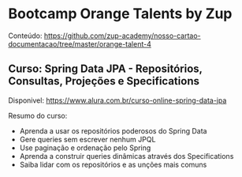 # Bootcamp Orange Talents by Zup

Conteúdo: https://github.com/zup-academy/nosso-cartao-documentacao/tree/master/orange-talent-4

## Curso: Spring Data JPA - Repositórios, Consultas, Projeções e Specifications

Disponivel: https://www.alura.com.br/curso-online-spring-data-jpa  

Resumo do curso: 
- Aprenda a usar os repositórios poderosos do Spring Data
- Gere queries sem escrever nenhum JPQL
- Use paginação e ordenação pelo Spring
- Aprenda a construir queries dinâmicas através dos Specifications
- Saiba lidar com os repositórios e as unções mais comuns
